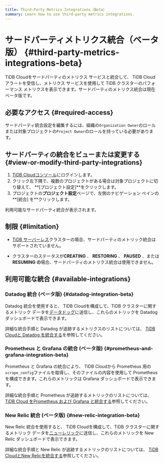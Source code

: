 ```yaml
---
title: Third-Party Metrics Integrations（Beta）
summary: Learn how to use third-party metrics integrations.
---
```


# サードパーティメトリクス統合（ベータ版） {#third-party-metrics-integrations-beta}

TiDB Cloudをサードパーティのメトリクス サービスと統合して、 TiDB Cloudアラートを受信し、メトリクス サービスを使用して TiDB クラスターのパフォーマンス メトリクスを表示できます。サードパーティのメトリクス統合は現在ベータ版です。

## 必要なアクセス {#required-access}

サードパーティ統合設定を編集するには、組織の`Organization Owner`のロールまたは対象プロジェクトの`Project Owner`のロールを持っている必要があります。

## サードパーティの統合をビューまたは変更する {#view-or-modify-third-party-integrations}

1.  [TiDB Cloudコンソール](https://tidbcloud.com)にログインします。
2.  クリック<mdsvgicon name="icon-left-projects">左下隅で、複数のプロジェクトがある場合は対象プロジェクトに切り替えて、 **[プロジェクト設定]**をクリックします。</mdsvgicon>
3.  プロジェクトの**プロジェクト設定**ページで、左側のナビゲーション ペインの**[統合] を**クリックします。

利用可能なサードパーティ統合が表示されます。

## 制限 {#limitation}

-   [TiDB サーバーレス](/tidb-cloud/select-cluster-tier.md#tidb-serverless)クラスターの場合、サードパーティのメトリック統合はサポートされていません。

-   クラスターのステータスが**CREATING** 、 **RESTORING** 、 **PAUSED** 、または**RESUMING の**場合、サードパーティのメトリクス統合は使用できません。

## 利用可能な統合 {#available-integrations}

### Datadog 統合 (ベータ版) {#datadog-integration-beta}

Datadog 統合を使用すると、 TiDB Cloudを構成して、TiDB クラスターに関するメトリック データを[データドッグ](https://www.datadoghq.com/)に送信し、これらのメトリックを Datadog ダッシュボードで表示できます。

詳細な統合手順と Datadog が追跡するメトリクスのリストについては、 [TiDB Cloudと Datadog を統合する](/tidb-cloud/monitor-datadog-integration.md)を参照してください。

### Prometheus と Grafana の統合 (ベータ版) {#prometheus-and-grafana-integration-beta}

Prometheus と Grafana の統合により、 TiDB Cloudから Prometheus 用の`scrape_config`ファイルを取得し、そのファイルの内容を使用して Prometheus を構成できます。これらのメトリックは Grafana ダッシュボードで表示できます。

詳細な統合手順と Prometheus が追跡するメトリックのリストについては、 [TiDB Cloud をPrometheus および Grafana と統合する](/tidb-cloud/monitor-prometheus-and-grafana-integration.md)参照してください。

### New Relic 統合 (ベータ版) {#new-relic-integration-beta}

New Relic 統合を使用すると、 TiDB Cloudを構成して、TiDB クラスターに関するメトリック データを[ニューレリック](https://newrelic.com/)に送信し、これらのメトリックを New Relic ダッシュボードで表示できます。

詳細な統合手順と New Relic が追跡するメトリックのリストについては、 [TiDB CloudとNew Relicを統合する](/tidb-cloud/monitor-new-relic-integration.md)参照してください。
